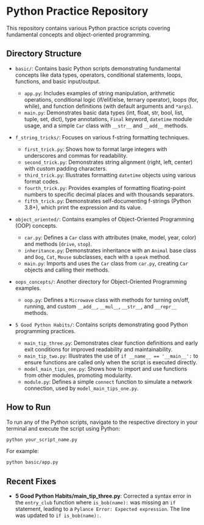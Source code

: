 # Python Practice Repository

This repository contains various Python practice scripts covering fundamental concepts and object-oriented programming.

## Directory Structure

- `basic/`: Contains basic Python scripts demonstrating fundamental concepts like data types, operators, conditional statements, loops, functions, and basic input/output.
  - `app.py`: Includes examples of string manipulation, arithmetic operations, conditional logic (if/elif/else, ternary operator), loops (for, while), and function definitions (with default arguments and `*args`).
  - `main.py`: Demonstrates basic data types (int, float, str, bool, list, tuple, set, dict), type annotations, `Final` keyword, `datetime` module usage, and a simple `Car` class with `__str__` and `__add__` methods.

- `f_string_tricks/`: Focuses on various f-string formatting techniques.
  - `first_trick.py`: Shows how to format large integers with underscores and commas for readability.
  - `second_trick.py`: Demonstrates string alignment (right, left, center) with custom padding characters.
  - `third_trick.py`: Illustrates formatting `datetime` objects using various format codes.
  - `fourth_trick.py`: Provides examples of formatting floating-point numbers to specific decimal places and with thousands separators.
  - `fifth_trick.py`: Demonstrates self-documenting f-strings (Python 3.8+), which print the expression and its value.

- `object_oriented/`: Contains examples of Object-Oriented Programming (OOP) concepts.
  - `car.py`: Defines a `Car` class with attributes (make, model, year, color) and methods (`drive`, `stop`).
  - `inheritance.py`: Demonstrates inheritance with an `Animal` base class and `Dog`, `Cat`, `Mouse` subclasses, each with a `speak` method.
  - `main.py`: Imports and uses the `Car` class from `car.py`, creating `Car` objects and calling their methods.

- `oops_concepts/`: Another directory for Object-Oriented Programming examples.
  - `oop.py`: Defines a `Microwave` class with methods for turning on/off, running, and custom `__add__`, `__mul__`, `__str__`, and `__repr__` methods.

- `5 Good Python Habits/`: Contains scripts demonstrating good Python programming practices.
  - `main_tip_three.py`: Demonstrates clear function definitions and early exit conditions for improved readability and maintainability.
  - `main_tip_two.py`: Illustrates the use of `if __name__ == '__main__':` to ensure functions are called only when the script is executed directly.
  - `model_main_tips_one.py`: Shows how to import and use functions from other modules, promoting modularity.
  - `module.py`: Defines a simple `connect` function to simulate a network connection, used by `model_main_tips_one.py`.

## How to Run

To run any of the Python scripts, navigate to the respective directory in your terminal and execute the script using Python:

```bash
python your_script_name.py
```

For example:

```bash
python basic/app.py
```

## Recent Fixes

- **5 Good Python Habits/main_tip_three.py**: Corrected a syntax error in the `entry_club` function where `is_bob(name):` was missing an `if` statement, leading to a `Pylance Error: Expected expression`. The line was updated to `if is_bob(name):`.
